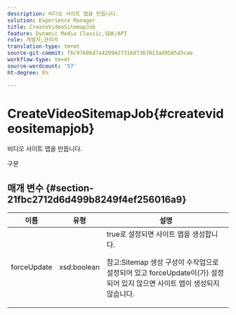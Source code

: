 ```yaml
---
description: 비디오 사이트 맵을 만듭니다.
solution: Experience Manager
title: CreateVideoSitemapJob
feature: Dynamic Media Classic,SDK/API
role: 개발자,관리자
translation-type: tm+mt
source-git-commit: f6c97606d7a4209427316d7367013ad9585a5cae
workflow-type: tm+mt
source-wordcount: '57'
ht-degree: 8%

---
```



# CreateVideoSitemapJob{#createvideositemapjob}

비디오 사이트 맵을 만듭니다.

구문

## 매개 변수 {#section-21fbc2712d6d499b8249f4ef256016a9}

<table id="table_7B459A9D55CE49A38D8A77CBD229033A"> 
 <thead> 
  <tr> 
   <th colname="col1" class="entry"> 이름 </th> 
   <th colname="col2" class="entry"> 유형 </th> 
   <th colname="col3" class="entry"> 설명 </th> 
  </tr> 
 </thead>
 <tbody> 
  <tr> 
   <td colname="col1"> <span class="codeph"> <span class="varname"> forceUpdate</span> </span> </td> 
   <td colname="col2"> <span class="codeph"> xsd:boolean</span> </td> 
   <td colname="col3"><span class="codeph"> true</span>로 설정되면 사이트 맵을 생성합니다. <p><p>참고:Sitemap 생성 구성이 수작업으로 설정되어 있고 <span class="codeph"> forceUpdate</span>이(가) 설정되어 있지 않으면 사이트 맵이 생성되지 않습니다. </p></p></td> 
  </tr> 
 </tbody> 
</table>

